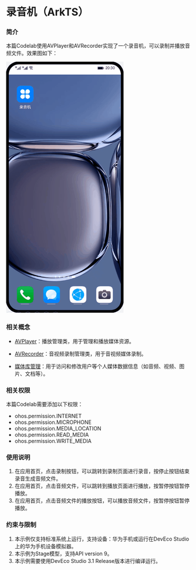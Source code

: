 # 录音机（ArkTS）

### 简介

本篇Codelab使用AVPlayer和AVRecorder实现了一个录音机，可以录制并播放音频文件。效果图如下：

![image](screenshots/device/录音机.gif)

### 相关概念

- [AVPlayer](https://developer.harmonyos.com/cn/docs/documentation/doc-references-V3/js-apis-media-0000001427902672-V3#ZH-CN_TOPIC_0000001523488666__avplayer9)：播放管理类，用于管理和播放媒体资源。

- [AVRecorder](https://developer.harmonyos.com/cn/docs/documentation/doc-references-V3/js-apis-media-0000001427902672-V3#ZH-CN_TOPIC_0000001523488666__avrecorder9)：音视频录制管理类，用于音视频媒体录制。

- [媒体库管理](https://developer.harmonyos.com/cn/docs/documentation/doc-references/js-apis-medialibrary-0000001281001130)：用于访问和修改用户等个人媒体数据信息（如音频、视频、图片、文档等）。

### 相关权限

本篇Codelab需要添加以下权限：

- ohos.permission.INTERNET
- ohos.permission.MICROPHONE
- ohos.permission.MEDIA_LOCATION
- ohos.permission.READ_MEDIA
- ohos.permission.WRITE_MEDIA

### 使用说明

1. 在应用首页，点击录制按钮，可以跳转到录制页面进行录音，按停止按钮结束录音生成音频文件。
2. 在应用首页，点击音频文件，可以跳转到播放页面进行播放，按暂停按钮暂停播放。
3. 在应用首页，点击音频文件的播放按钮，可以播放音频文件，按暂停按钮暂停播放。

### 约束与限制

1. 本示例仅支持标准系统上运行，支持设备：华为手机或运行在DevEco Studio上的华为手机设备模拟器。
2. 本示例为Stage模型，支持API version 9。
3. 本示例需要使用DevEco Studio 3.1 Release版本进行编译运行。